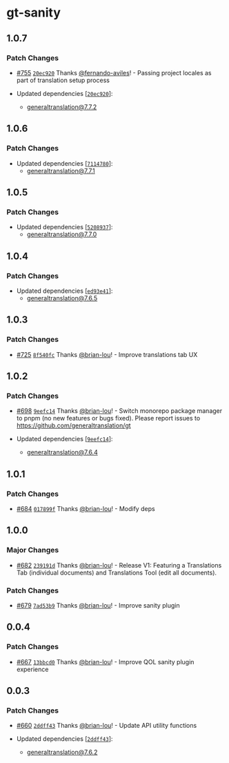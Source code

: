 # gt-sanity

## 1.0.7

### Patch Changes

- [#755](https://github.com/generaltranslation/gt/pull/755) [`20ec920`](https://github.com/generaltranslation/gt/commit/20ec920ecf3fb04e464f281400429c68f3c1a701) Thanks [@fernando-aviles](https://github.com/fernando-aviles)! - Passing project locales as part of translation setup process

- Updated dependencies [[`20ec920`](https://github.com/generaltranslation/gt/commit/20ec920ecf3fb04e464f281400429c68f3c1a701)]:
  - generaltranslation@7.7.2

## 1.0.6

### Patch Changes

- Updated dependencies [[`7114780`](https://github.com/generaltranslation/gt/commit/71147803bf3e4cf21556ffb9b5f77756e283a32a)]:
  - generaltranslation@7.7.1

## 1.0.5

### Patch Changes

- Updated dependencies [[`5208937`](https://github.com/generaltranslation/gt/commit/520893719480b40774ccd749fe73727cf490f46c)]:
  - generaltranslation@7.7.0

## 1.0.4

### Patch Changes

- Updated dependencies [[`ed93e41`](https://github.com/generaltranslation/gt/commit/ed93e419e9547e6f2353d99f896702016f8ba751)]:
  - generaltranslation@7.6.5

## 1.0.3

### Patch Changes

- [#725](https://github.com/generaltranslation/gt/pull/725) [`8f540fc`](https://github.com/generaltranslation/gt/commit/8f540fc0420716d0c5159811900eeeef017a8f57) Thanks [@brian-lou](https://github.com/brian-lou)! - Improve translations tab UX

## 1.0.2

### Patch Changes

- [#698](https://github.com/generaltranslation/gt/pull/698) [`9eefc14`](https://github.com/generaltranslation/gt/commit/9eefc14577013fcfa699344c4a950c12d3b3350b) Thanks [@brian-lou](https://github.com/brian-lou)! - Switch monorepo package manager to pnpm (no new features or bugs fixed). Please report issues to https://github.com/generaltranslation/gt

- Updated dependencies [[`9eefc14`](https://github.com/generaltranslation/gt/commit/9eefc14577013fcfa699344c4a950c12d3b3350b)]:
  - generaltranslation@7.6.4

## 1.0.1

### Patch Changes

- [#684](https://github.com/generaltranslation/gt/pull/684) [`017899f`](https://github.com/generaltranslation/gt/commit/017899f426604e34caa9f18a101f36cc126ee8b8) Thanks [@brian-lou](https://github.com/brian-lou)! - Modify deps

## 1.0.0

### Major Changes

- [#682](https://github.com/generaltranslation/gt/pull/682) [`239191d`](https://github.com/generaltranslation/gt/commit/239191d31d65bc88c25c196522fc14f093721799) Thanks [@brian-lou](https://github.com/brian-lou)! - Release V1: Featuring a Translations Tab (individual documents) and Translations Tool (edit all documents).

### Patch Changes

- [#679](https://github.com/generaltranslation/gt/pull/679) [`7ad53b9`](https://github.com/generaltranslation/gt/commit/7ad53b93355d039bb022fbb7312962ab051291eb) Thanks [@brian-lou](https://github.com/brian-lou)! - Improve sanity plugin

## 0.0.4

### Patch Changes

- [#667](https://github.com/generaltranslation/gt/pull/667) [`13bbcd0`](https://github.com/generaltranslation/gt/commit/13bbcd01dda6a2fe2ff686da242196c63955aff7) Thanks [@brian-lou](https://github.com/brian-lou)! - Improve QOL sanity plugin experience

## 0.0.3

### Patch Changes

- [#660](https://github.com/generaltranslation/gt/pull/660) [`2ddff43`](https://github.com/generaltranslation/gt/commit/2ddff430817ad61e996b516c539b6b7b944e618e) Thanks [@brian-lou](https://github.com/brian-lou)! - Update API utility functions

- Updated dependencies [[`2ddff43`](https://github.com/generaltranslation/gt/commit/2ddff430817ad61e996b516c539b6b7b944e618e)]:
  - generaltranslation@7.6.2
